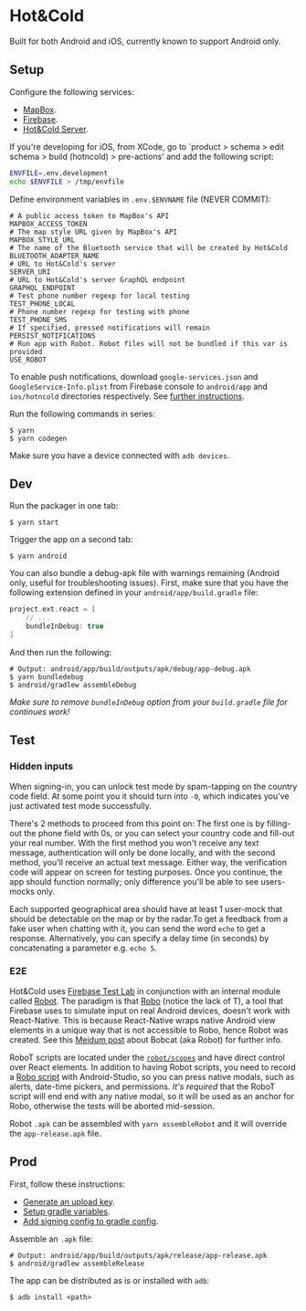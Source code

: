# Hot&Cold

Built for both Android and iOS, currently known to support Android only.

## Setup

Configure the following services:

- [MapBox](https://www.mapbox.com/).
- [Firebase](firebase.google.com).
- [Hot&Cold Server](https://github.com/DAB0mB/HotnCold-server).

If you're developing for iOS, from XCode, go to `product > schema > edit schema > build (hotncold) > pre-actions' and add the following script:

```sh
ENVFILE=.env.development
echo $ENVFILE > /tmp/envfile
```

Define environment variables in `.env.$ENVNAME` file (NEVER COMMIT):

    # A public access token to MapBox's API
    MAPBOX_ACCESS_TOKEN
    # The map style URL given by MapBox's API
    MAPBOX_STYLE_URL
    # The name of the Bluetooth service that will be created by Hot&Cold
    BLUETOOTH_ADAPTER_NAME
    # URL to Hot&Cold's server
    SERVER_URI
    # URL to Hot&Cold's server GraphQL endpoint
    GRAPHQL_ENDPOINT
    # Test phone number regexp for local testing
    TEST_PHONE_LOCAL
    # Phone number regexp for testing with phone
    TEST_PHONE_SMS
    # If specified, pressed notifications will remain
    PERSIST_NOTIFICATIONS
    # Run app with Robot. Robot files will not be bundled if this var is provided
    USE_ROBOT

To enable push notifications, download `google-services.json` and `GoogleService-Info.plist` from Firebase console to `android/app` and `ios/hotncold` directories respectively. See [further instructions](https://support.google.com/firebase/answer/7015592?hl=en).

Run the following commands in series:

    $ yarn
    $ yarn codegen

Make sure you have a device connected with `adb devices`.

## Dev

Run the packager in one tab:

    $ yarn start

Trigger the app on a second tab:

    $ yarn android

You can also bundle a debug-apk file with warnings remaining (Android only, useful for troubleshooting issues). First, make sure that you have the following extension defined in your `android/app/build.gradle` file:

```gradle
project.ext.react = [
    // ...
    bundleInDebug: true
]
```

And then run the following:

    # Output: android/app/build/outputs/apk/debug/app-debug.apk
    $ yarn bundledebug
    $ android/gradlew assembleDebug

*Make sure to remove `bundleInDebug` option from your `build.gradle` file for continues work!*

## Test

### Hidden inputs

When signing-in, you can unlock test mode by spam-tapping on the country code field. At some point you it should turn into `-0`, which indicates you've just activated test mode successfully.

There's 2 methods to proceed from this point on: The first one is by filling-out the phone field with 0s, or you can select your country code and fill-out your real number. With the first method you won't receive any text message, authentication will only be done locally, and with the second method, you'll receive an actual text message. Either way, the verification code will appear on screen for testing purposes. Once you continue, the app should function normally; only difference you'll be able to see users-mocks only.

Each supported geographical area should have at least 1 user-mock that should be detectable on the map or by the radar.To get a feedback from a fake user when chatting with it, you can send the word `echo` to get a response. Alternatively, you can specify a delay time (in seconds) by concatenating a parameter e.g. `echo 5`.

### E2E

Hot&Cold uses [Firebase Test Lab](https://firebase.google.com/docs/test-lab/) in conjunction with an internal module called [Robot](./src/robot). The paradigm is that [Robo](https://firebase.google.com/docs/test-lab/android/robo-ux-test) (notice the lack of T), a tool that Firebase uses to simulate input on real Android devices, doesn't work with React-Native. This is because React-Native wraps native Android view elements in a unique way that is not accessible to Robo, hence Robot was created. See this [Meidum post](https://medium.com/@eytanmanor/4bc475f4bb2) about Bobcat (aka Robot) for further info.

RoboT scripts are located under the [`robot/scopes`](./src/robot/scopes) and have direct control over React elements. In addition to having Robot scripts, you need to record a [Robo script](https://firebase.google.com/docs/test-lab/android/robo-ux-test) with Android-Studio, so you can press native modals, such as alerts, date-time pickers, and permissions. *It's required* that the RoboT script will end end with any native modal, so it will be used as an anchor for Robo, otherwise the tests will be aborted mid-session.

Robot `.apk` can be assembled with `yarn assembleRobot` and it will override the `app-release.apk` file.

## Prod

First, follow these instructions:

- [Generate an upload key](https://facebook.github.io/react-native/docs/signed-apk-android#generating-an-upload-key).
- [Setup gradle variables](https://facebook.github.io/react-native/docs/signed-apk-android#setting-up-gradle-variables).
- [Add signing config to gradle config](https://facebook.github.io/react-native/docs/signed-apk-android#adding-signing-config-to-your-apps-gradle-config).

Assemble an `.apk` file:

    # Output: android/app/build/outputs/apk/release/app-release.apk
    $ android/gradlew assembleRelease

The app can be distributed as is or installed with `adb`:

    $ adb install <path>
